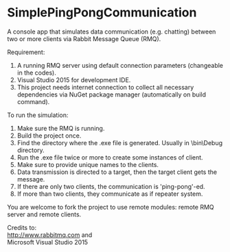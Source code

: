 # SimplePingPongCommunication
A console app that simulates data communication (e.g. chatting) between two or more clients via Rabbit Message Queue (RMQ).

Requirement:
1. A running RMQ server using default connection parameters (changeable in the codes). 
2. Visual Studio 2015 for development IDE.
3. This project needs internet connection to collect all necessary dependencies via NuGet package manager (automatically on build command).

To run the simulation:
1. Make sure the RMQ is running.
2. Build the project once.
3. Find the directory where the .exe file is generated. Usually in <project folder>\bin\Debug directory.
4. Run the .exe file twice or more to create some instances of client.
5. Make sure to provide unique names to the clients.
6. Data transmission is directed to a target, then the target client gets the message. 
7. If there are only two clients, the communication is 'ping-pong'-ed.
8. If more than two clients, they communicate as if repeater system.
  
You are welcome to fork the project to use remote modules: remote RMQ server and remote clients.

Credits to:<br>
http://www.rabbitmq.com and <br> 
Microsoft Visual Studio 2015
